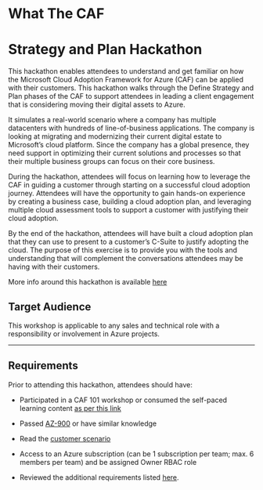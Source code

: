 # What The CAF

# Strategy and Plan Hackathon

This hackathon enables attendees to understand and get
familiar on how the Microsoft Cloud Adoption Framework for Azure (CAF) can be
applied with their customers. This hackathon walks through the Define Strategy
and Plan phases of the CAF to support attendees in leading a client engagement
that is considering moving their digital assets to Azure.

It simulates a real-world scenario where a
company has multiple datacenters with hundreds of line-of-business
applications. The company is looking at migrating and modernizing their current
digital estate to Microsoft’s cloud platform. Since the company has a global
presence, they need support in optimizing their current solutions and processes
so that their multiple business groups can focus on their core business.

During the hackathon, attendees will focus on learning how
to leverage the CAF in guiding a customer through starting on a successful
cloud adoption journey. Attendees will have the opportunity to gain hands-on
experience by creating a business case, building a cloud adoption plan, and
leveraging multiple cloud assessment tools to support a customer with
justifying their cloud adoption.

By the end of the hackathon, attendees will have built
a cloud adoption plan that they can use to present to a customer’s C-Suite to
justify adopting the cloud. The purpose of this exercise is to provide you with
the tools and understanding that will complement the conversations attendees
may be having with their customers.

More info around this hackathon is available [here](https://github.com/jonathan-vella/what-the-caf/tree/main/learning_path_modules/02_Strategy_and_Plan_Hackathon)

## Target Audience

This workshop is applicable to any sales and technical role with a responsibility or involvement in Azure projects.

---

## Requirements

Prior to attending this hackathon, attendees should have:

- Participated in a CAF 101 workshop or consumed the self-paced learning content [as per this link](https://github.com/jonathan-vella/what-the-caf#the-learning-path)

- Passed [AZ-900](https://learn.microsoft.com/en-us/certifications/exams/az-900) or have similar knowledge

- Read the [customer scenario](https://github.com/jonathan-vella/what-the-caf/blob/main/learning_path_modules/02_Strategy_and_Plan_Hackathon/customer-scenario.md)

- Access to an Azure subscription (can be 1 subscription per team; max. 6 members per team) and be assigned Owner RBAC role

- Reviewed the additional requirements listed [here](https://github.com/jonathan-vella/what-the-caf/blob/main/agenda_and_requirements.md).


